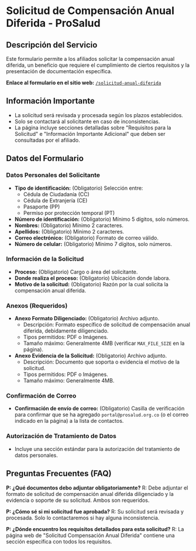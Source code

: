
# Solicitud de Compensación Anual Diferida - ProSalud

## Descripción del Servicio
Este formulario permite a los afiliados solicitar la compensación anual diferida, un beneficio que requiere el cumplimiento de ciertos requisitos y la presentación de documentación específica.

**Enlace al formulario en el sitio web:** [`/solicitud-anual-diferida`](/solicitud-anual-diferida)

## Información Importante
- La solicitud será revisada y procesada según los plazos establecidos.
- Solo se contactará al solicitante en caso de inconsistencias.
- La página incluye secciones detalladas sobre "Requisitos para la Solicitud" e "Información Importante Adicional" que deben ser consultadas por el afiliado.

## Datos del Formulario

### Datos Personales del Solicitante
- **Tipo de identificación:** (Obligatorio) Selección entre:
    - Cédula de Ciudadanía (CC)
    - Cédula de Extranjería (CE)
    - Pasaporte (PP)
    - Permiso por protección temporal (PT)
- **Número de identificación:** (Obligatorio) Mínimo 5 dígitos, solo números.
- **Nombres:** (Obligatorio) Mínimo 2 caracteres.
- **Apellidos:** (Obligatorio) Mínimo 2 caracteres.
- **Correo electrónico:** (Obligatorio) Formato de correo válido.
- **Número de celular:** (Obligatorio) Mínimo 7 dígitos, solo números.

### Información de la Solicitud
- **Proceso:** (Obligatorio) Cargo o área del solicitante.
- **Donde realiza el proceso:** (Obligatorio) Ubicación donde labora.
- **Motivo de la solicitud:** (Obligatorio) Razón por la cual solicita la compensación anual diferida.

### Anexos (Requeridos)
- **Anexo Formato Diligenciado:** (Obligatorio) Archivo adjunto.
    - Descripción: Formato específico de solicitud de compensación anual diferida, debidamente diligenciado.
    - Tipos permitidos: PDF o Imágenes.
    - Tamaño máximo: Generalmente 4MB (verificar `MAX_FILE_SIZE` en la página).
- **Anexo Evidencia de la Solicitud:** (Obligatorio) Archivo adjunto.
    - Descripción: Documento que soporta o evidencia el motivo de la solicitud.
    - Tipos permitidos: PDF o Imágenes.
    - Tamaño máximo: Generalmente 4MB.

### Confirmación de Correo
- **Confirmación de envío de correo:** (Obligatorio) Casilla de verificación para confirmar que se ha agregado `portal@prosalud.org.co` (o el correo indicado en la página) a la lista de contactos.

### Autorización de Tratamiento de Datos
- Incluye una sección estándar para la autorización del tratamiento de datos personales.

## Preguntas Frecuentes (FAQ)

**P: ¿Qué documentos debo adjuntar obligatoriamente?**
R: Debe adjuntar el formato de solicitud de compensación anual diferida diligenciado y la evidencia o soporte de su solicitud. Ambos son requeridos.

**P: ¿Cómo sé si mi solicitud fue aprobada?**
R: Su solicitud será revisada y procesada. Solo lo contactaremos si hay alguna inconsistencia.

**P: ¿Dónde encuentro los requisitos detallados para esta solicitud?**
R: La página web de "Solicitud Compensación Anual Diferida" contiene una sección específica con todos los requisitos.

